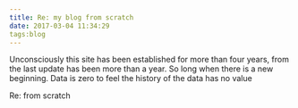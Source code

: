 ```yaml
---
title: Re: my blog from scratch
date: 2017-03-04 11:34:29
tags:blog
---
```




Unconsciously this site has been established for more than four years, from the last update has been more than a year.
So long when there is a new beginning.
Data is zero to feel the history of the data has no value

Re: from scratch